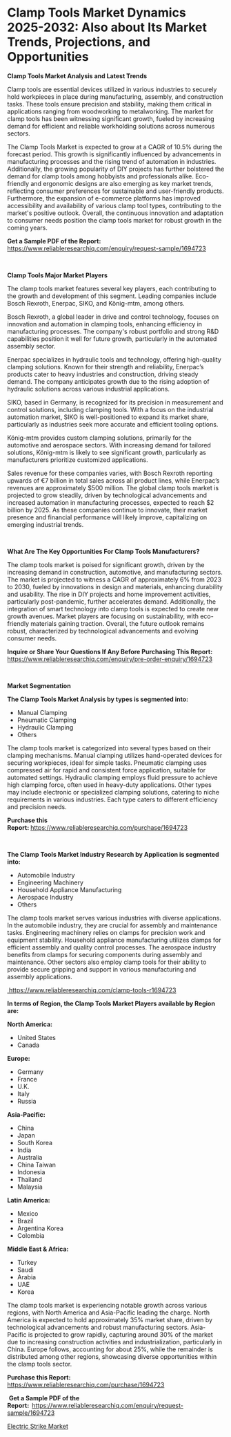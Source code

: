 <p><h1>Clamp Tools Market Dynamics 2025-2032: Also about Its Market Trends, Projections, and Opportunities</h1></p><p><strong>Clamp Tools Market Analysis and Latest Trends</strong></p>
<p><p>Clamp tools are essential devices utilized in various industries to securely hold workpieces in place during manufacturing, assembly, and construction tasks. These tools ensure precision and stability, making them critical in applications ranging from woodworking to metalworking. The market for clamp tools has been witnessing significant growth, fueled by increasing demand for efficient and reliable workholding solutions across numerous sectors.</p><p>The Clamp Tools Market is expected to grow at a CAGR of 10.5% during the forecast period. This growth is significantly influenced by advancements in manufacturing processes and the rising trend of automation in industries. Additionally, the growing popularity of DIY projects has further bolstered the demand for clamp tools among hobbyists and professionals alike. Eco-friendly and ergonomic designs are also emerging as key market trends, reflecting consumer preferences for sustainable and user-friendly products. Furthermore, the expansion of e-commerce platforms has improved accessibility and availability of various clamp tool types, contributing to the market's positive outlook. Overall, the continuous innovation and adaptation to consumer needs position the clamp tools market for robust growth in the coming years.</p></p>
<p><strong>Get a Sample PDF of the Report:&nbsp;</strong> <a href="https://www.reliableresearchiq.com/enquiry/request-sample/1694723?utm_campaign=1674&utm_medium=2&utm_source=Github&utm_content=ia&utm_term=23022025&utm_id=clamp-tools">https://www.reliableresearchiq.com/enquiry/request-sample/1694723</a></p>
<p>&nbsp;</p>
<p><strong>Clamp Tools Major Market Players</strong></p>
<p><p>The clamp tools market features several key players, each contributing to the growth and development of this segment. Leading companies include Bosch Rexroth, Enerpac, SIKO, and König-mtm, among others. </p><p>Bosch Rexroth, a global leader in drive and control technology, focuses on innovation and automation in clamping tools, enhancing efficiency in manufacturing processes. The company's robust portfolio and strong R&D capabilities position it well for future growth, particularly in the automated assembly sector.</p><p>Enerpac specializes in hydraulic tools and technology, offering high-quality clamping solutions. Known for their strength and reliability, Enerpac’s products cater to heavy industries and construction, driving steady demand. The company anticipates growth due to the rising adoption of hydraulic solutions across various industrial applications.</p><p>SIKO, based in Germany, is recognized for its precision in measurement and control solutions, including clamping tools. With a focus on the industrial automation market, SIKO is well-positioned to expand its market share, particularly as industries seek more accurate and efficient tooling options.</p><p>König-mtm provides custom clamping solutions, primarily for the automotive and aerospace sectors. With increasing demand for tailored solutions, König-mtm is likely to see significant growth, particularly as manufacturers prioritize customized applications.</p><p>Sales revenue for these companies varies, with Bosch Rexroth reporting upwards of €7 billion in total sales across all product lines, while Enerpac’s revenues are approximately $500 million. The global clamp tools market is projected to grow steadily, driven by technological advancements and increased automation in manufacturing processes, expected to reach $2 billion by 2025. As these companies continue to innovate, their market presence and financial performance will likely improve, capitalizing on emerging industrial trends.</p></p>
<p>&nbsp;</p>
<p><strong>What Are The Key Opportunities For Clamp Tools Manufacturers?</strong></p>
<p><p>The clamp tools market is poised for significant growth, driven by the increasing demand in construction, automotive, and manufacturing sectors. The market is projected to witness a CAGR of approximately 6% from 2023 to 2030, fueled by innovations in design and materials, enhancing durability and usability. The rise in DIY projects and home improvement activities, particularly post-pandemic, further accelerates demand. Additionally, the integration of smart technology into clamp tools is expected to create new growth avenues. Market players are focusing on sustainability, with eco-friendly materials gaining traction. Overall, the future outlook remains robust, characterized by technological advancements and evolving consumer needs.</p></p>
<p><strong>Inquire or Share Your Questions If Any Before Purchasing This Report:</strong> <a href="https://www.reliableresearchiq.com/enquiry/pre-order-enquiry/1694723?utm_campaign=1674&utm_medium=2&utm_source=Github&utm_content=ia&utm_term=23022025&utm_id=clamp-tools">https://www.reliableresearchiq.com/enquiry/pre-order-enquiry/1694723</a></p>
<p>&nbsp;</p>
<p><strong>Market Segmentation</strong></p>
<p><strong>The Clamp Tools Market Analysis by types is segmented into:</strong></p>
<p><ul><li>Manual Clamping</li><li>Pneumatic Clamping</li><li>Hydraulic Clamping</li><li>Others</li></ul></p>
<p><p>The clamp tools market is categorized into several types based on their clamping mechanisms. Manual clamping utilizes hand-operated devices for securing workpieces, ideal for simple tasks. Pneumatic clamping uses compressed air for rapid and consistent force application, suitable for automated settings. Hydraulic clamping employs fluid pressure to achieve high clamping force, often used in heavy-duty applications. Other types may include electronic or specialized clamping solutions, catering to niche requirements in various industries. Each type caters to different efficiency and precision needs.</p></p>
<p><strong>Purchase this Report:&nbsp;</strong><a href="https://www.reliableresearchiq.com/purchase/1694723?utm_campaign=1674&utm_medium=2&utm_source=Github&utm_content=ia&utm_term=23022025&utm_id=clamp-tools">https://www.reliableresearchiq.com/purchase/1694723</a></p>
<p>&nbsp;</p>
<p><strong>The Clamp Tools Market Industry Research by Application is segmented into:</strong></p>
<p><ul><li>Automobile Industry</li><li>Engineering Machinery</li><li>Household Appliance Manufacturing</li><li>Aerospace Industry</li><li>Others</li></ul></p>
<p><p>The clamp tools market serves various industries with diverse applications. In the automobile industry, they are crucial for assembly and maintenance tasks. Engineering machinery relies on clamps for precision work and equipment stability. Household appliance manufacturing utilizes clamps for efficient assembly and quality control processes. The aerospace industry benefits from clamps for securing components during assembly and maintenance. Other sectors also employ clamp tools for their ability to provide secure gripping and support in various manufacturing and assembly applications.</p></p>
<p><a href="https://www.reliableresearchiq.com/clamp-tools-r1694723?utm_campaign=1674&utm_medium=2&utm_source=Github&utm_content=ia&utm_term=23022025&utm_id=clamp-tools">&nbsp;https://www.reliableresearchiq.com/clamp-tools-r1694723</a></p>
<p><strong>In terms of Region, the Clamp Tools Market Players available by Region are:</strong></p>
<p>
    <p> <strong> North America: </strong>
        <ul>
            <li>United States</li>
            <li>Canada</li>
        </ul>
        </p> 
    <p> <strong> Europe: </strong>
        <ul>
            <li>Germany</li>
            <li>France</li>
            <li>U.K.</li>
            <li>Italy</li>
            <li>Russia</li>
        </ul>
        </p> 
    <p> <strong> Asia-Pacific: </strong>
        <ul>
            <li>China</li>
            <li>Japan</li>
            <li>South Korea</li>
            <li>India</li>
            <li>Australia</li>
            <li>China Taiwan</li>
            <li>Indonesia</li>
            <li>Thailand</li>
            <li>Malaysia</li>
        </ul>
        </p> 
    <p> <strong> Latin America: </strong>
        <ul>
            <li>Mexico</li>
            <li>Brazil</li>
            <li>Argentina Korea</li>
            <li>Colombia</li>
        </ul>
        </p> 
    <p> <strong> Middle East & Africa: </strong>
        <ul>
            <li>Turkey</li>
            <li>Saudi</li>
            <li>Arabia</li>
            <li>UAE</li>
            <li>Korea</li>
        </ul>
    </p>
    </p>
<p><p>The clamp tools market is experiencing notable growth across various regions, with North America and Asia-Pacific leading the charge. North America is expected to hold approximately 35% market share, driven by technological advancements and robust manufacturing sectors. Asia-Pacific is projected to grow rapidly, capturing around 30% of the market due to increasing construction activities and industrialization, particularly in China. Europe follows, accounting for about 25%, while the remainder is distributed among other regions, showcasing diverse opportunities within the clamp tools sector.</p></p>
<p><strong>Purchase this Report: </strong><a href="https://www.reliableresearchiq.com/purchase/1694723?utm_campaign=1674&utm_medium=2&utm_source=Github&utm_content=ia&utm_term=23022025&utm_id=clamp-tools">https://www.reliableresearchiq.com/purchase/1694723</a></p>
<p>&nbsp;<strong>Get a Sample PDF of the Report:&nbsp;&nbsp;</strong><a href="https://www.reliableresearchiq.com/enquiry/request-sample/1694723?utm_campaign=1674&utm_medium=2&utm_source=Github&utm_content=ia&utm_term=23022025&utm_id=clamp-tools">https://www.reliableresearchiq.com/enquiry/request-sample/1694723</a></p>
<p><strong></strong></p>
<p><p><a href="https://github.com/willjis/Market-Research-Report-List-1/blob/main/electric-strike-market.md?utm_campaign=1674&utm_medium=2&utm_source=Github&utm_content=ia&utm_term=23022025&utm_id=clamp-tools">Electric Strike Market</a></p></p>